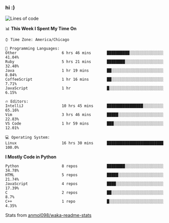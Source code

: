 ### hi :)

<!--START_SECTION:waka-->
![Lines of code](https://img.shields.io/badge/From%20Hello%20World%20I%27ve%20Written-791405%20lines%20of%20code-blue)

📊 **This Week I Spent My Time On** 

```text
⌚︎ Time Zone: America/Chicago

💬 Programming Languages: 
Other                    6 hrs 46 mins       ██████████░░░░░░░░░░░░░░░   41.04% 
Ruby                     5 hrs 21 mins       ████████░░░░░░░░░░░░░░░░░   32.48% 
Java                     1 hr 19 mins        ██░░░░░░░░░░░░░░░░░░░░░░░   8.04% 
CoffeeScript             1 hr 16 mins        ██░░░░░░░░░░░░░░░░░░░░░░░   7.71% 
JavaScript               1 hr                █░░░░░░░░░░░░░░░░░░░░░░░░   6.15%

🔥 Editors: 
IntelliJ                 10 hrs 45 mins      ████████████████░░░░░░░░░   65.16% 
Vim                      3 hrs 46 mins       █████░░░░░░░░░░░░░░░░░░░░   22.83% 
VS Code                  1 hr 59 mins        ███░░░░░░░░░░░░░░░░░░░░░░   12.01%

💻 Operating System: 
Linux                    16 hrs 30 mins      █████████████████████████   100.0%

```

**I Mostly Code in Python** 

```text
Python                   8 repos             ████████░░░░░░░░░░░░░░░░░   34.78% 
HTML                     5 repos             █████░░░░░░░░░░░░░░░░░░░░   21.74% 
JavaScript               4 repos             ████░░░░░░░░░░░░░░░░░░░░░   17.39% 
C                        2 repos             ██░░░░░░░░░░░░░░░░░░░░░░░   8.7% 
C++                      1 repo              █░░░░░░░░░░░░░░░░░░░░░░░░   4.35%

```



<!--END_SECTION:waka-->

Stats from [anmol098/waka-readme-stats](https://github.com/anmol098/waka-readme-stats)